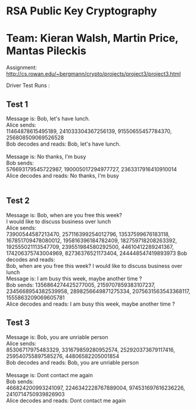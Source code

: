 # RSA Public Key Cryptography
# Team: Kieran Walsh, Martin Price, Mantas Pileckis
Assignment: http://cs.rowan.edu/~bergmann/crypto/projects/project3/project3.html

Driver Test Runs : 
## Test 1
Message is: Bob, let's have lunch.<br />
Alice sends:<br />
11464878615495189, 241033304367256139, 91550655457784370, 256808509069526528<br />
Bob decodes and reads: Bob, let's have lunch.<br />
<br />
Message is: No thanks, I'm busy<br />
Bob sends:<br />
576693179545722987, 190005017294977727, 2363317916410910014<br />
Alice decodes and reads: No thanks, I'm busy<br />
<br />
## Test 2
Message is: Bob, when are you free this week?<br /> I would like to discuss business over lunch<br />
Alice sends:<br />
73900544587213470, 257116399254012796, 13537599676183118, 167851709478080012, 195816396184782409, 182759718208263392,<br /> 192555021113547709, 239551984580292500, 44610412289241367, 174206375743004969, 82736376521173404, 244448547419893973
Bob decodes and reads: <br />Bob, when are you free this week? I would like to discuss business over lunch
<br />
Message is: I am busy this week, maybe another time ?<br />
Bob sends:
1356864274425277005, 2159707859383107237, 2345668954382539958, 2898256649871275334, 2075631563543368117, 1555863209069605781<br />
Alice decodes and reads: I am busy this week, maybe another time ?<br />


## Test 3

Message is: Bob, you are unriable person<br />
Alice sends:<br />
85306717975483329, 331679859280952574, 252920373679117416, 259540755897585276, 44806582205001854<br />
Bob decodes and reads: Bob, you are unriable person<br />
<br />
Message is: Dont contact me again<br />
Bob sends:<br />
466824200993241097, 2246342228767889004, 974531697616236226, 2410714750939826903<br />
Alice decodes and reads: Dont contact me again<br />

